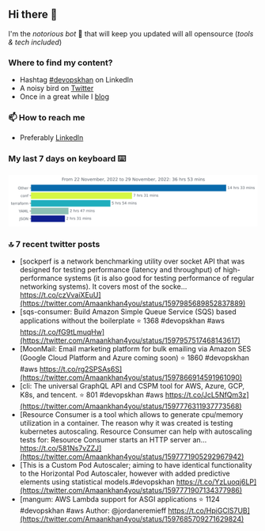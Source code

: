 <!--- [![Hits](https://hits.seeyoufarm.com/api/count/incr/badge.svg?url=https%3A%2F%2Fgithub.com%2Fakhan4u%2Fhit-counter&count_bg=%2379C83D&title_bg=%23555555&icon=&icon_color=%23E7E7E7&title=visits&edge_flat=false)](https://hits.seeyoufarm.com) --->

## Hi there 👋

I'm the _notorious bot_ 🤣 that will keep you updated will all opensource (_tools & tech included_) 

### Where to find my content?

* Hashtag [#devopskhan](https://www.linkedin.com/feed/hashtag/devopskhan) on LinkedIn
* A noisy bird on [Twitter](https://twitter.com/Amaankhan4you)
* Once in a great while I [blog](https://linuxparrot.com) 


### 📫 **How to reach me**

* Preferably [LinkedIn](https://www.linkedin.com/in/amaan-khan-linux-ninja)

### My last 7 days on keyboard ⌨️

<img src="https://github.com/akhan4u/akhan4u/blob/main/images/stat.svg" alt="Amaan's Wakatime Activity!"/>

### 🔝 7 recent twitter posts
<!-- DEVDOJO:START -->
- [sockperf is a network benchmarking utility over socket API that was designed for testing performance &lpar;latency and throughput&rpar; of high-performance systems &lpar;it is also good for testing performance of regular networking systems&rpar;. It covers most of the socke… https://t.co/czVvaiXEuU](https://twitter.com/Amaankhan4you/status/1597985689852837889)
- [sqs-consumer: Build Amazon Simple Queue Service &lpar;SQS&rpar; based applications without the boilerplate
⭐️ 1368
#devopskhan #aws
https://t.co/fG9tLmuqHw](https://twitter.com/Amaankhan4you/status/1597957517468143617)
- [MoonMail: Email marketing platform for bulk emailing via Amazon SES &lpar;Google Cloud Platform and Azure coming soon&rpar;
⭐️ 1860
#devopskhan #aws
https://t.co/rg2SPSAs6S](https://twitter.com/Amaankhan4you/status/1597866914591961090)
- [cli: The universal GraphQL API and CSPM tool for AWS, Azure, GCP, K8s, and tencent.
⭐️ 801
#devopskhan #aws
https://t.co/JcL5NfQm3z](https://twitter.com/Amaankhan4you/status/1597776311937773568)
- [Resource Consumer is a tool which allows to generate cpu/memory utilization in a container. The reason why it was created is testing kubernetes autoscaling. Resource Consumer can help with autoscaling tests for: Resource Consumer starts an HTTP server an… https://t.co/581Ns7vZZJ](https://twitter.com/Amaankhan4you/status/1597771905292967942)
- [This is a Custom Pod Autoscaler; aiming to have identical functionality to the Horizontal Pod Autoscaler, however with added predictive elements using statistical models.#devopskhan https://t.co/YzLuoqj6LP](https://twitter.com/Amaankhan4you/status/1597771907134377986)
- [mangum: AWS Lambda support for ASGI applications
⭐️ 1124
#devopskhan #aws
Author: @jordaneremieff
https://t.co/HpiGClS7UB](https://twitter.com/Amaankhan4you/status/1597685709271629824)
<!-- DEVDOJO:END -->

<!-- ![Amaan's GitHub stats](https://github-readme-stats.vercel.app/api?username=akhan4u&count_private=true&show_icons=true&hide=contribs) -->
